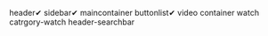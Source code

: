 header✔
sidebar✔
maincontainer
    buttonlist✔
    video container
watch
catrgory-watch
header-searchbar

